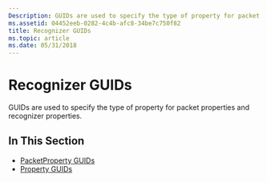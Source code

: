 ```yaml
---
Description: GUIDs are used to specify the type of property for packet properties and recognizer properties.
ms.assetid: 04452eeb-0282-4c4b-afc8-34be7c750f82
title: Recognizer GUIDs
ms.topic: article
ms.date: 05/31/2018
---
```


# Recognizer GUIDs

GUIDs are used to specify the type of property for packet properties and recognizer properties.

## In This Section

-   [PacketProperty GUIDs](packetproperty-guids.md)
-   [Property GUIDs](property-guids.md)

 

 



